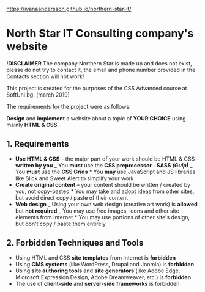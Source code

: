https://ivanaandersson.github.io/northern-star-it/

# North Star IT Consulting company's website

**!DISCLAIMER**
The company Northern Star is made up and does not exist, please do not try to contact it, the email and phone number provided in the Contacts section will not work!

This project is created for the purposes of the CSS Advanced course at SoftUni.bg. (march 2019)

The requirements for the project were as follows:

**Design** and **implement** a website about a topic of **YOUR CHOICE** using mainly **HTML & CSS**.

## **1. Requirements**

- **Use HTML & CSS** – the major part of your work should be HTML & CSS - **written by you**
  _ You **must** use the **CSS preprocessor - SASS *(Gulp)***
  _ You **must** use the **CSS Grids** \* You **may** use JavaScript and JS libraries like Slick and Sweet Alert to simplify your work
- **Create original content** – your content should be written / created by you, not copy-pasted \* You may take and adopt ideas from other sites, but avoid direct copy / paste of their content
- **Web design**
  _ Using your own web design (creative art work) is **allowed** but **not required**
  _ You may use free images, icons and other site elements from Internet \* You may use portions of other site's design, but don't copy / paste them entirely

## **2. Forbidden Techniques and Tools**

- Using HTML and CSS **site templates** from Internet is **forbidden**
- Using **CMS systems** (like WordPress, Drupal and Joomla) is **forbidden**
- Using **site authoring tools** and **site generators** (like Adobe Edge, Microsoft Expression Design, Adobe Dreamweaver, etc.) is **forbidden**
- The use of **client-side** and **server-side** **frameworks** is forbidden
